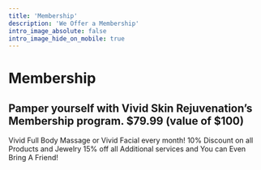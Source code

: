 ```yaml
---
title: 'Membership'
description: 'We Offer a Membership'
intro_image_absolute: false
intro_image_hide_on_mobile: true
---
```


# Membership

## Pamper yourself with Vivid Skin Rejuvenation’s Membership program. $79.99 (value of $100)

 Vivid Full Body Massage or
 Vivid Facial every month!
 10% Discount on all Products and Jewelry
 15% off all Additional services
 and
 You can Even Bring A Friend!

